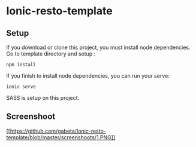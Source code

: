 # Ionic-resto-template

## Setup

If you download or clone this project, you must install node dependencies.
Go to template directory and setup :

`npm install`

If you finish to install node dependencies, you can run your serve:

`ionic serve`


SASS is setup on this project. 


## Screenshoot


[[https://github.com/gabeta/Ionic-resto-template/blob/master/screenshoots/1.PNG]]